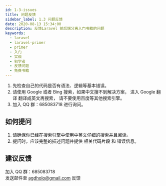 ```yaml
---
id: 1-3-issues
title: 问题反馈
sidebar_label: 1.3 问题反馈
date: 2020-08-13 15:34:00
description: 反馈Laravel 前后端分离入门书籍的问题
keywords:
  - laravel
  - laravel-primer
  - primer
  - 入门
  - 实战
  - 初学者
  - 反馈问题
  - 免费书籍
---
```


1. 先检查自己的代码是否有语法、逻辑等基本错误。
2. 请使用 Google 或者 Bing 搜索，如果中文搜不到解决方案， 进入 Google 翻译 翻译成英文再搜索， 请不要使用百度等其他搜索引擎。
3. 加入 QQ 群：685083718 进行询问。

## 如何提问

1. 请确保你已经在搜索引擎中使用中英文仔细的搜索并且阅读。
2. 提问时，应该完整的描述问题并提供 相关代码片段 和 错误信息。

## 建议反馈

加入 QQ 群：685083718  
发送邮件至 agdholo@gmail.com 反馈
